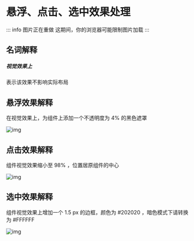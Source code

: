 # 悬浮、点击、选中效果处理
::: info 图片正在重做
这期间，你的浏览器可能限制图片加载
:::
## 名词解释

##### **视觉效果上**

表示该效果不影响实际布局

## 悬浮效果解释

在视觉效果上，为组件上添加一个不透明度为 4% 的黑色遮罩

![img](https://tcs.teambition.net/storage/312fd20b4fd27c21ec93154a5d875e96b94f?Signature=eyJhbGciOiJIUzI1NiIsInR5cCI6IkpXVCJ9.eyJBcHBJRCI6IjU5Mzc3MGZmODM5NjMyMDAyZTAzNThmMSIsIl9hcHBJZCI6IjU5Mzc3MGZmODM5NjMyMDAyZTAzNThmMSIsIl9vcmdhbml6YXRpb25JZCI6IiIsImV4cCI6MTY1ODgxNDc2OSwiaWF0IjoxNjU4MjA5OTY5LCJyZXNvdXJjZSI6Ii9zdG9yYWdlLzMxMmZkMjBiNGZkMjdjMjFlYzkzMTU0YTVkODc1ZTk2Yjk0ZiJ9.lAqHLsj9lMqerI2ihRpGLqW3y15EnkLm5YYYyBH5Kj4)

## 点击效果解释

组件视觉效果缩小至 98% ，位置居原组件的中心

![img](https://tcs.teambition.net/storage/312fc6005ad66a85e3f7560c67b47cae7957?Signature=eyJhbGciOiJIUzI1NiIsInR5cCI6IkpXVCJ9.eyJBcHBJRCI6IjU5Mzc3MGZmODM5NjMyMDAyZTAzNThmMSIsIl9hcHBJZCI6IjU5Mzc3MGZmODM5NjMyMDAyZTAzNThmMSIsIl9vcmdhbml6YXRpb25JZCI6IiIsImV4cCI6MTY1ODgxNDc2OSwiaWF0IjoxNjU4MjA5OTY5LCJyZXNvdXJjZSI6Ii9zdG9yYWdlLzMxMmZjNjAwNWFkNjZhODVlM2Y3NTYwYzY3YjQ3Y2FlNzk1NyJ9.fcfJN8hIJNE-C3tYhlJRMULNrPFHcc3ByKD560upHgE)

## 选中效果解释

组件视觉效果上增加一个 1.5 px 的边框，颜色为 #202020 ，暗色模式下请转换为 #FFFFFF

![img](https://tcs.teambition.net/storage/312f997100ea8c805196a69f9fd127fc3b70?Signature=eyJhbGciOiJIUzI1NiIsInR5cCI6IkpXVCJ9.eyJBcHBJRCI6IjU5Mzc3MGZmODM5NjMyMDAyZTAzNThmMSIsIl9hcHBJZCI6IjU5Mzc3MGZmODM5NjMyMDAyZTAzNThmMSIsIl9vcmdhbml6YXRpb25JZCI6IiIsImV4cCI6MTY1ODgxNDc2OSwiaWF0IjoxNjU4MjA5OTY5LCJyZXNvdXJjZSI6Ii9zdG9yYWdlLzMxMmY5OTcxMDBlYThjODA1MTk2YTY5ZjlmZDEyN2ZjM2I3MCJ9.N2tTW9JdCqBKpU5quzofbC0rTwF-_wLHC6fvzo9RepU)